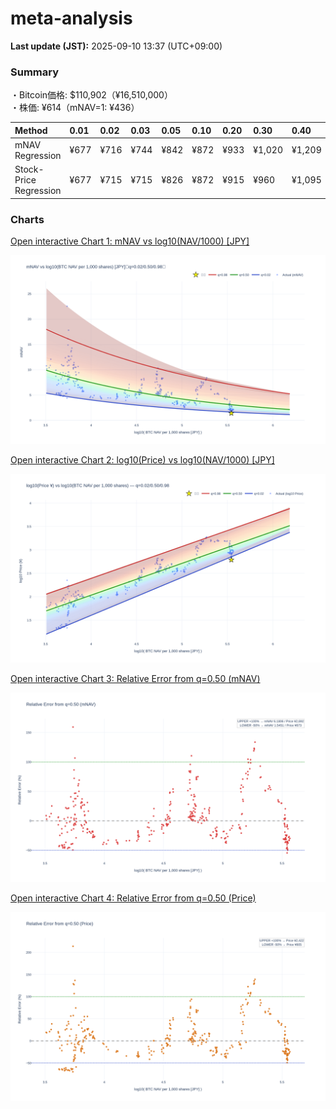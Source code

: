 # meta-analysis


<!--REPORT:START-->
**Last update (JST):** 2025-09-10 13:37 (UTC+09:00)

### Summary
・Bitcoin価格: $110,902（¥16,510,000）  
・株価: ¥614（mNAV=1: ¥436）

| Method                 | 0.01   | 0.02   | 0.03   | 0.05   | 0.10   | 0.20   | 0.30   | 0.40   | 0.50   | 0.60   | 0.70   | 0.80   | 0.90   | 0.95   | 0.97   | 0.98   | 0.99   |
|:-----------------------|:-------|:-------|:-------|:-------|:-------|:-------|:-------|:-------|:-------|:-------|:-------|:-------|:-------|:-------|:-------|:-------|:-------|
| mNAV Regression        | ¥677   | ¥716   | ¥744   | ¥842   | ¥872   | ¥933   | ¥1,020 | ¥1,209 | ¥1,346 | ¥1,466 | ¥1,711 | ¥2,096 | ¥2,641 | ¥2,819 | ¥2,997 | ¥3,076 | ¥3,049 |
| Stock-Price Regression | ¥677   | ¥715   | ¥715   | ¥826   | ¥872   | ¥915   | ¥960   | ¥1,095 | ¥1,211 | ¥1,282 | ¥1,520 | ¥2,004 | ¥2,345 | ¥2,648 | ¥2,740 | ¥2,779 | ¥2,849 |

### Charts
[Open interactive Chart 1: mNAV vs log10(NAV/1000) [JPY]](https://tkzm240.github.io/meta-analysis/fig1.html)

![fig1](assets/fig1.png)

[Open interactive Chart 2: log10(Price) vs log10(NAV/1000) [JPY]](https://tkzm240.github.io/meta-analysis/fig2.html)

![fig2](assets/fig2.png)

[Open interactive Chart 3: Relative Error from q=0.50 (mNAV)](https://tkzm240.github.io/meta-analysis/fig3.html)

![fig3](assets/fig3.png)

[Open interactive Chart 4: Relative Error from q=0.50 (Price)](https://tkzm240.github.io/meta-analysis/fig4.html)

![fig4](assets/fig4.png)
<!--REPORT:END-->
